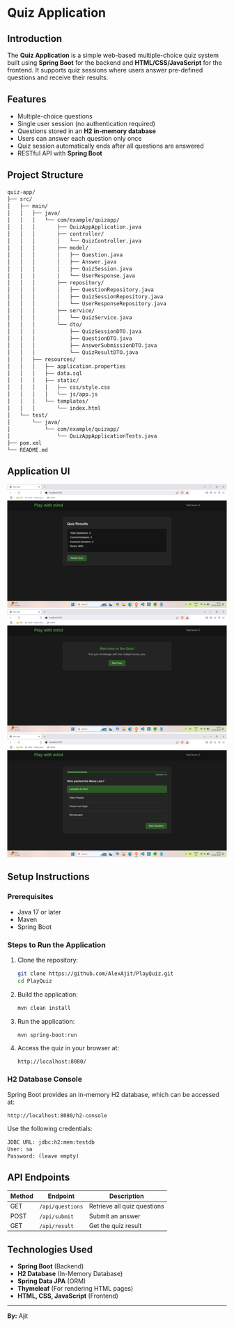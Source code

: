 # Quiz Application

## Introduction
The **Quiz Application** is a simple web-based multiple-choice quiz system built using **Spring Boot** for the backend and **HTML/CSS/JavaScript** for the frontend. It supports quiz sessions where users answer pre-defined questions and receive their results.

## Features
- Multiple-choice questions
- Single user session (no authentication required)
- Questions stored in an **H2 in-memory database**
- Users can answer each question only once
- Quiz session automatically ends after all questions are answered
- RESTful API with **Spring Boot**

## Project Structure
```
quiz-app/
├── src/
│   ├── main/
│   │   ├── java/
│   │   │   └── com/example/quizapp/
│   │   │       ├── QuizAppApplication.java
│   │   │       ├── controller/
│   │   │       │   └── QuizController.java
│   │   │       ├── model/
│   │   │       │   ├── Question.java
│   │   │       │   ├── Answer.java
│   │   │       │   ├── QuizSession.java
│   │   │       │   └── UserResponse.java
│   │   │       ├── repository/
│   │   │       │   ├── QuestionRepository.java
│   │   │       │   ├── QuizSessionRepository.java
│   │   │       │   └── UserResponseRepository.java
│   │   │       ├── service/
│   │   │       │   └── QuizService.java
│   │   │       └── dto/
│   │   │           ├── QuizSessionDTO.java
│   │   │           ├── QuestionDTO.java
│   │   │           ├── AnswerSubmissionDTO.java
│   │   │           └── QuizResultDTO.java
│   │   ├── resources/
│   │   │   ├── application.properties
│   │   │   ├── data.sql
│   │   │   ├── static/
│   │   │   │   ├── css/style.css
│   │   │   │   └── js/app.js
│   │   │   └── templates/
│   │   │       └── index.html
│   └── test/
│       └── java/
│           └── com/example/quizapp/
│               └── QuizAppApplicationTests.java
├── pom.xml
└── README.md
```

## Application UI 
![Quiz UI](Images/1.png)
![Quiz UI](Images/2.png)
![Quiz UI](Images/3.png)

## Setup Instructions

### Prerequisites
- Java 17 or later
- Maven
- Spring Boot

### Steps to Run the Application
1. Clone the repository:
   ```sh
   git clone https://github.com/AlexAjit/PlayQuiz.git
   cd PlayQuiz
   ```
2. Build the application:
   ```sh
   mvn clean install
   ```
3. Run the application:
   ```sh
   mvn spring-boot:run
   ```
4. Access the quiz in your browser at:
   ```
   http://localhost:8080/
   ```

### H2 Database Console
Spring Boot provides an in-memory H2 database, which can be accessed at:
```
http://localhost:8080/h2-console
```
Use the following credentials:
```
JDBC URL: jdbc:h2:mem:testdb
User: sa
Password: (leave empty)
```

## API Endpoints
| Method | Endpoint | Description |
|--------|---------|-------------|
| GET | `/api/questions` | Retrieve all quiz questions |
| POST | `/api/submit` | Submit an answer |
| GET | `/api/result` | Get the quiz result |

## Technologies Used
- **Spring Boot** (Backend)
- **H2 Database** (In-Memory Database)
- **Spring Data JPA** (ORM)
- **Thymeleaf** (For rendering HTML pages)
- **HTML, CSS, JavaScript** (Frontend)
---
**By:** Ajit

